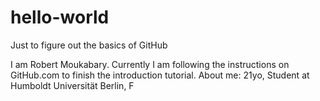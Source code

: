 # hello-world
Just to figure out the basics of GitHub

I am Robert Moukabary. Currently I am following the instructions on GitHub.com to finish the introduction tutorial. 
About me: 21yo, Student at Humboldt Universität Berlin, F
